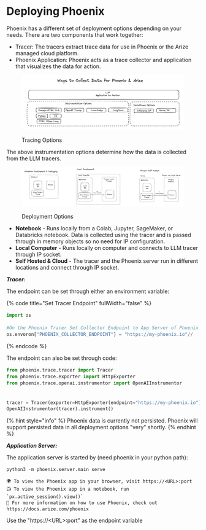 # Deploying Phoenix

Phoenix has a different set of deployment options depending on your needs. There are two components that work together:

* Tracer: The tracers extract trace data for use in Phoenix or the Arize managed cloud platform.&#x20;
* Phoenix Application: Phoenix acts as a trace collector and application that visualizes the data for action.

<figure><img src="../.gitbook/assets/tracer.png" alt=""><figcaption><p>Tracing Options</p></figcaption></figure>

The above instrumentation options determine how the data is collected from the LLM tracers.&#x20;

<figure><img src="../.gitbook/assets/hosting_options.png" alt=""><figcaption><p>Deployment Options</p></figcaption></figure>

* **Notebook** - Runs locally from a Colab, Jupyter, SageMaker, or Databricks notebook. Data is collected using the tracer and is passed through in memory objects so no need for IP configuration. &#x20;
* **Local Computer** - Runs locally on computer and connects to LLM tracer through IP socket.
* **Self Hosted & Cloud** - The tracer and the Phoenix server run in different locations and connect through IP socket.

_**Tracer:**_

The endpoint can be set through either an environment variable:

{% code title="Set Tracer Endpoint" fullWidth="false" %}
```python
import os

#On the Phoenix Tracer Set Collecter Endpoint to App Server of Phoenix
os.envoron["PHOENIX_COLLECTOR_ENDPOINT"] = "https://my-phoenix.io"// 
```
{% endcode %}

The endpoint can also be set through code:

```python
from phoenix.trace.tracer import Tracer
from phoenix.trace.exporter import HttpExporter
from phoenix.trace.openai.instrumentor import OpenAIInstrumentor


tracer = Tracer(exporter=HttpExporter(endpoint="https://my-phoenix.io"))
OpenAIInstrumentor(tracer).instrument()
```

{% hint style="info" %}
Phoenix data is currently not persisted. Phoenix will support persisted data in all deployment options "very" shortly.
{% endhint %}

_**Application Server:**_

The application server is started by (need phoenix in your python path):

```python
python3 -m phoenix.server.main serve
```

```
🌍 To view the Phoenix app in your browser, visit https://<URL>:port
📺 To view the Phoenix app in a notebook, run `px.active_session().view()`
📖 For more information on how to use Phoenix, check out https://docs.arize.com/phoenix
```

Use the "https://\<URL>:port" as the endpoint variable
